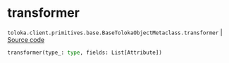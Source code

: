 # transformer
`toloka.client.primitives.base.BaseTolokaObjectMetaclass.transformer` | [Source code](https://github.com/Toloka/toloka-kit/blob/v1.2.0.post1/src/client/primitives/base.py#L146)

```python
transformer(type_: type, fields: List[Attribute])
```

